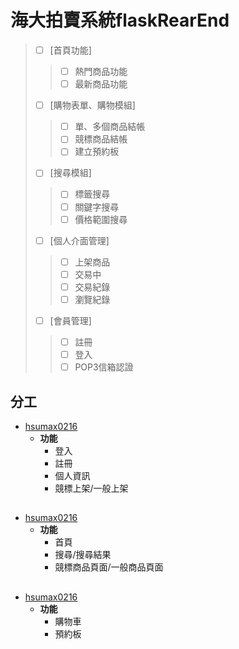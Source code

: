 # 海大拍賣系統flaskRearEnd
> - [ ] [首頁功能]
>> - [ ] 熱門商品功能
>> - [ ] 最新商品功能
> - [ ] [購物表單、購物模組]
>> - [ ] 單、多個商品結帳
>> - [ ] 競標商品結帳
>> - [ ] 建立預約板
> - [ ] [搜尋模組]
>> - [ ] 標籤搜尋
>> - [ ] 關鍵字搜尋
>> - [ ] 價格範圍搜尋
> - [ ] [個人介面管理]
>> - [ ] 上架商品
>> - [ ] 交易中
>> - [ ] 交易紀錄
>> - [ ] 瀏覽紀錄
> - [ ] [會員管理]
>> - [ ] 註冊
>> - [ ] 登入
>> - [ ] POP3信箱認證

## 分工
* [hsumax0216](https://github.com/hsumax0216)
  * **功能**
    * 登入
    * 註冊
    * 個人資訊
    * 競標上架/一般上架
## 
* [hsumax0216](https://github.com/hsumax0216)
  * **功能**
    * 首頁
    * 搜尋/搜尋結果
    * 競標商品頁面/一般商品頁面
## 
* [hsumax0216](https://github.com/hsumax0216)
  * **功能**
    * 購物車
    * 預約板

